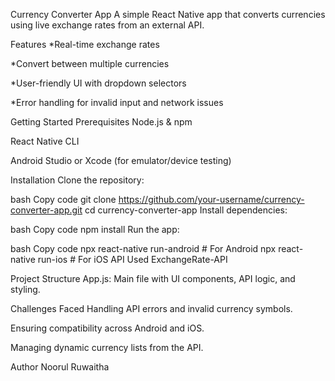 Currency Converter App
A simple React Native app that converts currencies using live exchange rates from an external API.

Features
*Real-time exchange rates

*Convert between multiple currencies

*User-friendly UI with dropdown selectors

*Error handling for invalid input and network issues

Getting Started
Prerequisites
Node.js & npm

React Native CLI

Android Studio or Xcode (for emulator/device testing)

Installation
Clone the repository:

bash
Copy code
git clone https://github.com/your-username/currency-converter-app.git
cd currency-converter-app
Install dependencies:

bash
Copy code
npm install
Run the app:

bash
Copy code
npx react-native run-android  # For Android
npx react-native run-ios      # For iOS
API Used
ExchangeRate-API

Project Structure
App.js: Main file with UI components, API logic, and styling.

Challenges Faced
Handling API errors and invalid currency symbols.

Ensuring compatibility across Android and iOS.

Managing dynamic currency lists from the API.

Author
Noorul Ruwaitha









